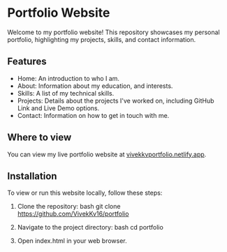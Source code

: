 # Portfolio Website

Welcome to my portfolio website! This repository showcases my personal portfolio, highlighting my projects, skills, and contact information.

## Features

- Home: An introduction to who I am.
- About: Information about my education, and interests.
- Skills: A list of my technical skills.
- Projects: Details about the projects I've worked on, including GitHub Link and Live Demo options.
- Contact: Information on how to get in touch with me.

## Where to view

You can view my live portfolio website at [vivekkvportfolio.netlify.app](https://vivekkvportfolio.netlify.app/).

## Installation

To view or run this website locally, follow these steps:

1. Clone the repository:
    bash
    git clone https://github.com/VivekKv16/portfolio
    
2. Navigate to the project directory:
    bash
    cd portfolio
    
3. Open index.html in your web browser.
